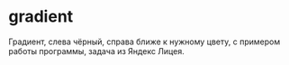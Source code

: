 # gradient
Градиент, слева чёрный, справа ближе к нужному цвету, с примером работы программы, задача из Яндекс Лицея.
